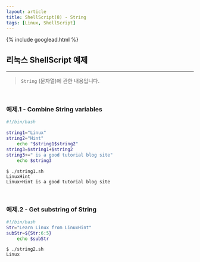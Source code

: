 ```yaml
---
layout: article
title: ShellScript(8) - String
tags: [Linux, ShellScript]
---
```


{% include googlead.html %}

## 리눅스 ShellScript 예제
---


> `String` (문자열)에 관한 내용입니다.

<br>

### 예제.1 - Combine String variables

``` bash
#!/bin/bash

string1="Linux"
string2="Hint"
    echo "$string1$string2"
string3=$string1+$string2
string3+=" is a good tutorial blog site"
    echo $string3
```
```
$ ./string1.sh
LinuxHint
Linux+Hint is a good tutorial blog site
```

<br>

### 예제.2 - Get substring of String

``` bash
#!/bin/bash
Str="Learn Linux from LinuxHint"
subStr=${Str:6:5}
    echo $subStr
```
```
$ ./string2.sh
Linux
```
